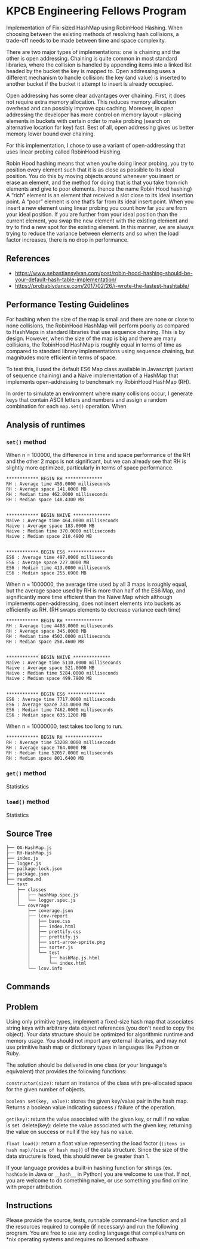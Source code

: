 # KPCB Engineering Fellows Program
Implementation of Fix-sized HashMap using RobinHood Hashing. When choosing between the existing methods of resolving hash collisions, a trade-off needs to be made between time and space complexity.

There are two major types of implementations: one is chaining and the other is open addressing. Chaining is quite common in most standard libraries, where the collision is handled by appending items into a linked list headed by the bucket the key is mapped to. Open addressing uses a different mechanism to handle collision: the key (and value) is inserted to another bucket if the bucket it attempt to insert is already occupied.

Open addressing has some clear advantages over chaining. First, it does not require extra memory allocation. This reduces memory allocation overhead and can possibly improve cpu caching. Moreover, in open addressing the developer has more control on memory layout – placing elements in buckets with certain order to make probing (search on alternative location for key) fast. Best of all, open addressing gives us better memory lower bound over chaining.

For this implementation, I chose to use a variant of open-addressing that uses linear probing called RobinHood Hashing.

Robin Hood hashing means that when you’re doing linear probing, you try to position every element such that it is as close as possible to its ideal position. You do this by moving objects around whenever you insert or erase an element, and the method for doing that is that you take from rich elements and give to poor elements. (hence the name Robin Hood hashing) A “rich” element is an element that received a slot close to its ideal insertion point. A “poor” element is one that’s far from its ideal insert point. When you insert a new element using linear probing you count how far you are from your ideal position. If you are further from your ideal position than the current element, you swap the new element with the existing element and try to find a new spot for the existing element. In this manner, we are always trying to reduce the variance between elements and so when the load factor increases, there is no drop in performance.

## References
* https://www.sebastiansylvan.com/post/robin-hood-hashing-should-be-your-default-hash-table-implementation/
* https://probablydance.com/2017/02/26/i-wrote-the-fastest-hashtable/

## Performance Testing Guidelines
For hashing when the size of the map is small and there are none or close to none collisions, the RobinHood HashMap will perform poorly as compared to HashMaps in standard libraries that use sequence chaining. This is by design. However, when the size of the map is big and there are many collisions, the RobinHood HashMap is roughly equal in terms of time as compared to standard library implementations using sequence chaining, but magnitudes more efficient in terms of space.

To test this, I used the default ES6 Map class available in Javascript (variant of sequence chaining) and a Naive implementation of a HashMap that implements open-addressing to benchmark my RobinHood HashMap (RH).

In order to simulate an environment where many collisions occur, I generate keys that contain ASCII letters and numbers and assign a random combination for each `map.set()` operation. When  
## Analysis of runtimes


### `set()` method
When n = 100000, the difference in time and space performance of the RH and the other 2 maps is not significant, but we can already see that RH is slightly more optimized, particularly in terms of space performance.

```
************ BEGIN RH **************
RH : Average time 459.0000 milliseconds
RH : Average space 141.0000 MB
RH : Median time 462.0000 milliseconds
RH : Median space 148.4300 MB


************ BEGIN NAIVE **************
Naive : Average time 464.0000 milliseconds
Naive : Average space 183.0000 MB
Naive : Median time 370.0000 milliseconds
Naive : Median space 210.4900 MB


************ BEGIN ES6 **************
ES6 : Average time 497.0000 milliseconds
ES6 : Average space 227.0000 MB
ES6 : Median time 413.0000 milliseconds
ES6 : Median space 255.6900 MB

```

When n = 1000000, the average time used by all 3 maps is roughly equal, but the average space used by RH is more than half of the ES6 Map, and significantly more time efficient than the Naive Map which although implements open-addressing, does not insert elements into buckets as efficiently as RH. (RH swaps elements to decrease variance each time)
```
************ BEGIN RH **************
RH : Average time 4488.0000 milliseconds
RH : Average space 345.0000 MB
RH : Median time 4503.0000 milliseconds
RH : Median space 258.4600 MB


************ BEGIN NAIVE **************
Naive : Average time 5110.0000 milliseconds
Naive : Average space 521.0000 MB
Naive : Median time 5284.0000 milliseconds
Naive : Median space 499.7900 MB


************ BEGIN ES6 **************
ES6 : Average time 7717.0000 milliseconds
ES6 : Average space 733.0000 MB
ES6 : Median time 7462.0000 milliseconds
ES6 : Median space 635.1200 MB
```

When n = 10000000, test takes too long to run.
```
************ BEGIN RH **************
RH : Average time 53208.0000 milliseconds
RH : Average space 764.0000 MB
RH : Median time 52057.0000 milliseconds
RH : Median space 801.6400 MB

```

### `get()` method
Statistics

### `load()` method
Statistics

## Source Tree
```
├── OA-HashMap.js
├── RH-HashMap.js
├── index.js
├── logger.js
├── package-lock.json
├── package.json
├── readme.md
└── test
    ├── classes
    │   ├── hashMap.spec.js
    │   └── logger.spec.js
    └── coverage
        ├── coverage.json
        ├── lcov-report
        │   ├── base.css
        │   ├── index.html
        │   ├── prettify.css
        │   ├── prettify.js
        │   ├── sort-arrow-sprite.png
        │   ├── sorter.js
        │   └── test
        │       ├── hashMap.js.html
        │       └── index.html
        └── lcov.info
```
## Commands

## Problem
Using only primitive types, implement a fixed-size hash map that associates string keys with arbitrary data object references (you don't need to copy the object). Your data structure should be optimized for algorithmic runtime and memory usage. You should not import any external libraries, and may not use primitive hash map or dictionary types in languages like Python or Ruby.

The solution should be delivered in one class (or your language's equivalent) that provides the following functions:

`constructor(size)`: return an instance of the class with pre-allocated space for the given number of objects.

`boolean set(key, value)`: stores the given key/value pair in the hash map. Returns a boolean value indicating success / failure of the operation.

`get(key)`: return the value associated with the given key, or null if no value is set.
delete(key): delete the value associated with the given key, returning the value on success or null if the key has no value.

`float load()`: return a float value representing the load factor (`(items in hash map)/(size of hash map)`) of the data structure. Since the size of the data structure is fixed, this should never be greater than 1.

If your language provides a built-in hashing function for strings (ex. `hashCode` in Java or `__hash__` in Python) you are welcome to use that. If not, you are welcome to do something naive, or use something you find online with proper attribution.

## Instructions
Please provide the source, tests, runnable command-line function and all the resources required to compile (if necessary) and run the following program. You are free to use any coding language that compiles/runs on *nix operating systems and requires no licensed software.

